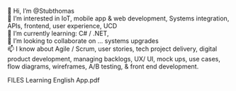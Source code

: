  👋 Hi, I’m @Stubthomas<br>
 👀 I’m interested in IoT, mobile app & web development, Systems integration, APIs, frontend, user experience, UCD <br>
 🌱 I’m currently learning: C# / .NET, <br>
 💞️ I’m looking to collaborate on ... systems upgrades<br>
 📫 I know about Agile / Scrum, user stories, tech project delivery, digital product development, managing backlogs, UX/ UI, mock ups, use cases, flow diagrams, wireframes, A/B testing, & front end development.

FILES
Learning English App.pdf

<!---
Stubthomas/Stubthomas is a ✨ special ✨ repository because its `README.md` (this file) appears on your GitHub profile.
You can click the Preview link to take a look at your changes.
--->
